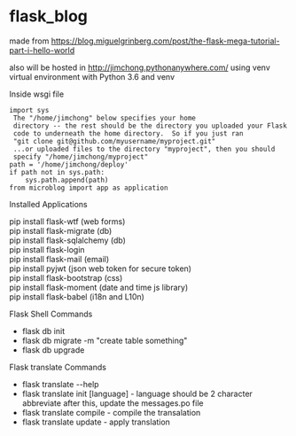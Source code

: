 # flask_blog

 made from https://blog.miguelgrinberg.com/post/the-flask-mega-tutorial-part-i-hello-world

 also will be hosted in http://jimchong.pythonanywhere.com/
 using venv virtual environment with Python 3.6 and venv

 Inside wsgi file
```
import sys
 The "/home/jimchong" below specifies your home
 directory -- the rest should be the directory you uploaded your Flask
 code to underneath the home directory.  So if you just ran
 "git clone git@github.com/myusername/myproject.git"
 ...or uploaded files to the directory "myproject", then you should
 specify "/home/jimchong/myproject"
path = '/home/jimchong/deploy'
if path not in sys.path:
    sys.path.append(path)
from microblog import app as application
```

<p> Installed Applications</p>
pip install flask-wtf (web forms)<br>
pip install flask-migrate (db)<br>
pip install flask-sqlalchemy (db)<br>
pip install flask-login <br>
pip install flask-mail (email) <br>
pip install pyjwt (json web token for secure token)<br>
pip install flask-bootstrap (css)<br>
pip install flask-moment (date and time js library) <br>
pip install flask-babel (i18n and L10n) <br>
</p>

Flask Shell Commands
<ul>
<li>flask db init</li>
<li>flask db migrate -m "create table something"</li>
<li>flask db upgrade</li>
</ul>
Flask translate Commands
<ul>
<li>flask translate --help</li>
<li>flask translate init [language] - language should be 2 character abbreviate after this, update the messages.po file</li>
<li>flask translate compile - compile the transalation</li>
<li>flask translate update - apply translation</li>
</ul>
